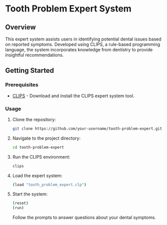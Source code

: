 # Tooth Problem Expert System

## Overview

This expert system assists users in identifying potential dental issues based on reported symptoms. Developed using CLIPS, a rule-based programming language, the system incorporates knowledge from dentistry to provide insightful recommendations.

## Getting Started

### Prerequisites

- [CLIPS](https://www.clipsrules.net/) - Download and install the CLIPS expert system tool.

### Usage

1. Clone the repository:

    ```bash
    git clone https://github.com/your-username/tooth-problem-expert.git
    ```

2. Navigate to the project directory:

    ```bash
    cd tooth-problem-expert
    ```

3. Run the CLIPS environment:

    ```bash
    clips
    ```

4. Load the expert system:

    ```bash
    (load "tooth_problem_expert.clp")
    ```

5. Start the system:

    ```bash
    (reset)
    (run)
    ```

   Follow the prompts to answer questions about your dental symptoms.
